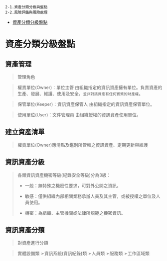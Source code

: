 ```
2-1.資產分類分級與盤點
2-2.風險評鑑與風險處理
```

- [資產分類分級盤點](#資訊安全目標_機密性完整性與可用性)


# 資產分類分級盤點

## 資產管理

> 管理角色

> 權責單位(Owner)：單位主管
> 由組織指定的資訊資產擁有單位。負責資產的生產、發展、維護、使用及安全，`並非對該資產有任何實質的財產權`。

> 保管單位(Keeper)：資訊資產保管人
> 由組織指定的資訊資產保管單位。

> 使用單位(User)：文件管理員
> 由組織授權的資訊資產使用單位。

## 建立資產清單

> 權責單位(Owner)應清點及鑑別所管轄之資訊資產、定期更新與維護

## 資訊資產分級

> 各類資訊資產機密等級(紀錄安全等級)分為3級：
> 
> - 一般：無特殊之機密性要求，可對外公開之資訊。
>
> - 敏感：僅供組織內部相關業務承辦人員及其主管，或被授權之單位及人員使用。
> 
> - 機密：為組織、主管機關或法律所規範之機密資訊。

## 資訊資產分類

> 對資產進行分類

>實體設備類
➢資訊系統(資訊紀錄)類
➢人員類
➢服務類
➢工作區域類 
> 
> 
> 
> 











